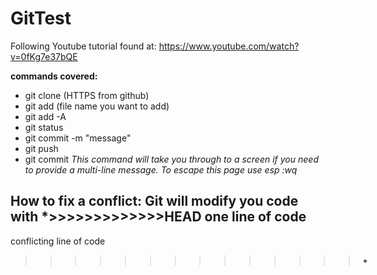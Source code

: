 # GitTest
Following Youtube tutorial found at: https://www.youtube.com/watch?v=0fKg7e37bQE

**commands covered:**
- git clone (HTTPS from github)
- git add (file name you want to add)
- git add -A
- git status 
- git commit -m "message"
- git push 
- git commit 
*This command will take you through to a screen if you need to provide 
a multi-line message. To escape this page use esp :wq*


**How to fix a conflict:**
Git will modify you code with
*>>>>>>>>>>>>>HEAD 
one line of code
-------------
conflicting line of code
>>>>>>>>>>>>>>* 